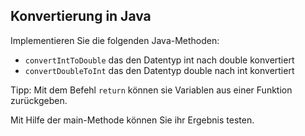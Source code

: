 ## Konvertierung in Java

Implementieren Sie die folgenden Java-Methoden:
- `convertIntToDouble` das den Datentyp int nach double konvertiert
- `convertDoubleToInt` das den Datentyp double nach int konvertiert


Tipp: Mit dem Befehl `return` können sie Variablen aus einer Funktion zurückgeben.

Mit Hilfe der main-Methode können Sie ihr Ergebnis testen.
